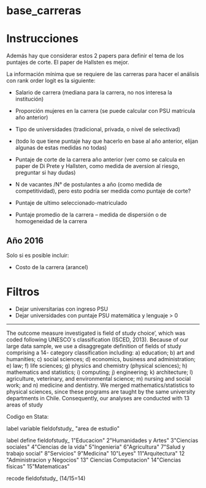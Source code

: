 # base_carreras


# Instrucciones
Además hay que considerar estos 2 papers para definir el tema de los puntajes de corte. El paper de Hallsten es mejor.

La información mínima que se requiere de las carreras para hacer el análisis con rank order logit es la siguiente:

* Salario de carrera (mediana para la carrera, no nos interesa la institución)
* Proporción mujeres en la carrera (se puede calcular con PSU matricula año anterior)
* Tipo de universidades (tradicional, privada, o nivel de selectivad)

* (todo lo que tiene puntaje hay que hacerlo en base al año anterior, elijan algunas de estas medidas no todas)

* Puntaje de corte de la carrera año anterior (ver como se calcula en paper de Di Prete y Hallsten, como medida de aversion al riesgo, preguntar si hay dudas)
* N de vacantes /N° de postulantes a año (como medida de competitividad), pero esto podría ser medida como puntaje de corte?
* Puntaje de ultimo seleccionado-matriculado
* Puntaje promedio de la carrera – medida de dispersión o de homogeneidad de la carrera



## Año 2016
Solo si es posible incluir:

* Costo de la carrera (arancel)


# Filtros

- Dejar universitarias con ingreso PSU
- Dejar universidades con puntaje PSU matemática y lenguaje > 0

***

The outcome measure investigated is field of study choice’, which was coded following UNESCO´s classification (ISCED, 2013). Because of our large data sample, we use a disaggregate definition of fields of study comprising a 14- category classification including: a) education; b) art and humanities; c) social sciences; d) economics, business and administration; e) law; f) life sciences; g) physics and chemistry (physical sciences); h) mathematics and statistics; i) computing; j) engineering; k) architecture; l) agriculture, veterinary, and environmental science; m) nursing and social work; and n) medicine and dentistry. We merged mathematics/statistics to physical sciences, since these programs are taught by the same university departments in Chile. Consequently, our analyses are conducted with 13 areas of study

Codigo en Stata:

label variable fieldofstudy_ "area de estudio" 

label define fieldofstudy_ 1"Educacion" 2"Humanidades y Artes" 3"Ciencias sociales" 4"Ciencias de la vida" 5"Ingenieria" 6"Agricultura" 7"Salud y trabajo social" 8"Servicios" 9"Medicina" 10"Leyes" 11"Arquitectura" 12 "Administracion y Negocios" 13" Ciencias Computacion" 14"Ciencias físicas" 15"Matematicas"                                                                                                  

recode fieldofstudy_ (14/15=14)
